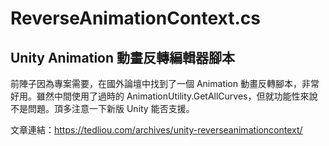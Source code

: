 # ReverseAnimationContext.cs
## Unity Animation 動畫反轉編輯器腳本
前陣子因為專案需要，在國外論壇中找到了一個 Animation 動畫反轉腳本，非常好用。雖然中間使用了過時的 AnimationUtility.GetAllCurves，但就功能性來說不是問題。頂多注意一下新版 Unity 能否支援。

文章連結：https://tedliou.com/archives/unity-reverseanimationcontext/
